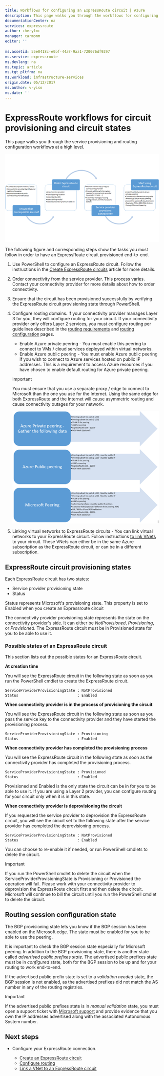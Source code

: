 ```yaml
---
title: Workflows for configuring an ExpressRoute circuit | Azure
description: This page walks you through the workflows for configuring ExpressRoute circuit and peerings
documentationCenter: na
services: expressroute
author: cherylmc
manager: carmonm
editor: ''

ms.assetid: 55e0418c-e0bf-44a7-9aa1-720076df9297
ms.service: expressroute
ms.devlang: na
ms.topic: article
ms.tgt_pltfrm: na
ms.workload: infrastructure-services
origin.date: 05/12/2017
ms.author: v-yiso
ms.date: ''
---
```


# ExpressRoute workflows for circuit provisioning and circuit states
This page walks you through the service provisioning and routing configuration workflows at a high level. 

![](./media/expressroute-workflows/expressroute-circuit-workflow.png)

The following figure and corresponding steps show the tasks you must follow in order to have an ExpressRoute circuit provisioned end-to-end. 

1. Use PowerShell to configure an ExpressRoute circuit. Follow the instructions in the [Create ExpressRoute circuits](./expressroute-howto-circuit-classic.md) article for more details.

2. Order connectivity from the service provider. This process varies. Contact your connectivity provider for more details about how to order connectivity.

3. Ensure that the circuit has been provisioned successfully by verifying the ExpressRoute circuit provisioning state through PowerShell. 

4. Configure routing domains. If your connectivity provider manages Layer 3 for you, they will configure routing for your circuit. If your connectivity provider only offers Layer 2 services, you must configure routing per guidelines described in the [routing requirements](./expressroute-routing.md) and [routing configuration](./expressroute-howto-routing-classic.md) pages.

    -  Enable Azure private peering - You must enable this peering to connect to VMs / cloud services deployed within virtual networks.
    -  Enable Azure public peering - You must enable Azure public peering if you wish to connect to Azure services hosted on public IP addresses. This is a requirement to access Azure resources if you have chosen to enable default routing for Azure private peering.

    >[!IMPORTANT]
    > You must ensure that you use a separate proxy / edge to connect to Microsoft than the one you use for the Internet. Using the same edge for both ExpressRoute and the Internet will cause asymmetric routing and cause connectivity outages for your network.
    > 
    > 
    ![](./media/expressroute-workflows/routing-workflow.png)

5. Linking virtual networks to ExpressRoute circuits - You can link virtual networks to your ExpressRoute circuit. Follow instructions [to link VNets](./expressroute-howto-linkvnet-arm.md) to your circuit. These VNets can either be in the same Azure subscription as the ExpressRoute circuit, or can be in a different subscription.

## ExpressRoute circuit provisioning states

Each ExpressRoute circuit has two states:

- Service provider provisioning state
- Status

Status represents Microsoft's provisioning state. This property is set to Enabled when you create an Expressroute circuit

The connectivity provider provisioning state represents the state on the connectivity provider's side. It can either be *NotProvisioned*, *Provisioning*, or *Provisioned*. The ExpressRoute circuit must be in Provisioned state for you to be able to use it.

### Possible states of an ExpressRoute circuit

This section lists out the possible states for an ExpressRoute circuit.

**At creation time**

You will see the ExpressRoute circuit in the following state as soon as you run the PowerShell cmdlet to create the ExpressRoute circuit.

    ServiceProviderProvisioningState : NotProvisioned
    Status                           : Enabled


**When connectivity provider is in the process of provisioning the circuit**

You will see the ExpressRoute circuit in the following state as soon as you pass the service key to the connectivity provider and they have started the provisioning process.

    ServiceProviderProvisioningState : Provisioning
    Status                           : Enabled


**When connectivity provider has completed the provisioning process**

You will see the ExpressRoute circuit in the following state as soon as the connectivity provider has completed the provisioning process.

    ServiceProviderProvisioningState : Provisioned
    Status                           : Enabled

Provisioned and Enabled is the only state the circuit can be in for you to be able to use it. If you are using a Layer 2 provider, you can configure routing for your circuit only when it is in this state.

**When connectivity provider is deprovisioning the circuit**

If you requested the service provider to deprovision the ExpressRoute circuit, you will see the circuit set to the following state after the service provider has completed the deprovisioning process.

    ServiceProviderProvisioningState : NotProvisioned
    Status                           : Enabled


You can choose to re-enable it if needed, or run PowerShell cmdlets to delete the circuit.  

>[!IMPORTANT]
> If you run the PowerShell cmdlet to delete the circuit when the ServiceProviderProvisioningState is Provisioning or Provisioned the operation will fail. Please work with your connectivity provider to deprovision the ExpressRoute circuit first and then delete the circuit. Microsoft will continue to bill the circuit until you run the PowerShell cmdlet to delete the circuit.
> 
> 

## Routing session configuration state

The BGP provisioning state lets you know if the BGP session has been enabled on the Microsoft edge. The state must be enabled for you to be able to use the peering.

It is important to check the BGP session state especially for Microsoft peering. In addition to the BGP provisioning state, there is another state called *advertised public prefixes state*. The advertised public prefixes state must be in *configured* state, both for the BGP session to be up and for your routing to work end-to-end. 

If the advertised public prefix state is set to a *validation needed* state, the BGP session is not enabled, as the advertised prefixes did not match the AS number in any of the routing registries. 

>[!IMPORTANT]
> If the advertised public prefixes state is in *manual validation* state, you must open a support ticket with [Microsoft support](https://portal.azure.com/?#blade/Microsoft_Azure_Support/HelpAndSupportBlade) and provide evidence that you own the IP addresses advertised along with the associated Autonomous System number.
> 
> 

## Next steps

- Configure your ExpressRoute connection.

    - [Create an ExpressRoute circuit](./expressroute-howto-circuit-arm.md)
    - [Configure routing](./expressroute-howto-routing-arm.md)
    - [Link a VNet to an ExpressRoute circuit](./expressroute-howto-linkvnet-arm.md)